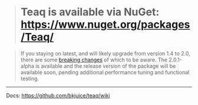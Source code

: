 ># Teaq is available via NuGet: <https://www.nuget.org/packages/Teaq/> #

>If you staying on latest, and will likely upgrade from version 1.4 to 2.0, there are some [breaking changes](https://github.com/bkjuice/teaq/wiki/Breaking-Changes) of which to be aware. The 2.0.1-alpha is available and the release version of the package will be available soon, pending additional performance tuning and functional testing.

***
Docs: <https://github.com/bkjuice/teaq/wiki>
